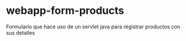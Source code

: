 # webapp-form-products
Formulario que hace uso de un servlet java para registrar productos con sus detalles
